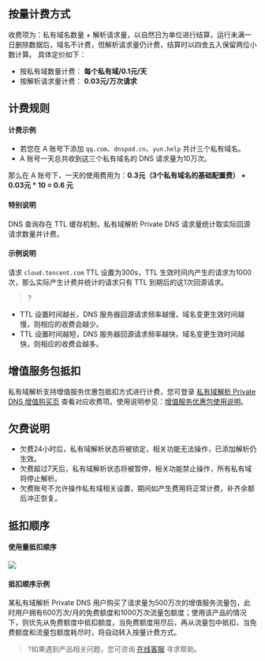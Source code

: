 
## 按量计费方式
收费项为：私有域名数量 + 解析请求量，以自然日为单位进行结算，运行未满一日删除数据后，域名不计费，但解析请求量仍计费，结算时以四舍五入保留两位小数计算。
具体定价如下：
- 按私有域数量计费： **每个私有域/0.1元/天**
- 按解析请求量计费： **0.03元/万次请求**


## 计费规则

#### 计费示例
- 若您在 A 账号下添加 `qq.com`、`dnspod.cn`、`yun.help` 共计三个私有域名。
- A 账号一天总共收到这三个私有域名的 DNS 请求量为10万次。


那么在 A 账号下，一天的使用费用为：**0.3元（3个私有域名的基础配置费） + 0.03元 * 10 = 0.6 元**

#### 特别说明
DNS 查询存在 TTL 缓存机制，私有域解析 Private DNS 请求量统计取实际回源请求数量并计费。

#### 示例说明
请求 `cloud.tencent.com` TTL 设置为300s，TTL 生效时间内产生的请求为1000次，那么实际产生计费并统计的请求只有 TTL 到期后的这1次回源请求。
>?
- TTL 设置时间越长，DNS 服务器回源请求频率越慢，域名变更生效时间越慢，则相应的收费会越少。
- TTL 设置时间越短，DNS 服务器回源请求频率越快，域名变更生效时间越快，则相应的收费会越多。


## 增值服务包抵扣
私有域解析支持增值服务优惠包抵扣方式进行计费，您可登录 [私有域解析 Private DNS 增值购买页](https://buy.cloud.tencent.com/privatedns) 查看对应收费项。使用说明参见：[增值服务优惠包使用说明](https://cloud.tencent.com/document/product/1338/63731)。


## 欠费说明
- 欠费24小时后，私有域解析状态将被锁定，相关功能无法操作，已添加解析仍生效。
- 欠费超过7天后，私有域解析状态将被暂停，相关功能禁止操作，所有私有域将停止解析。
- 欠费账号不允许操作私有域相关设置，期间如产生费用将正常计费，补齐余额后冲正恢复。



## 抵扣顺序
#### 使用量抵扣顺序
![](https://qcloudimg.tencent-cloud.cn/raw/b34ee9789655a2dc4234952ea1b5c7f1.png)

#### 抵扣顺序示例
某私有域解析 Private DNS 用户购买了请求量为500万次的增值服务流量包，此时用户拥有600万次/月的免费额度和1000万次流量包额度；使用该产品的情况下，则优先从免费额度中抵扣额度，当免费额度用尽后，再从流量包中抵扣，当免费额度和流量包额度耗尽时，将自动转入按量计费方式。

>?如果遇到产品相关问题，您可咨询 [在线客服](https://cloud.tencent.com/act/event/Online_service?from=doc_379) 寻求帮助。



